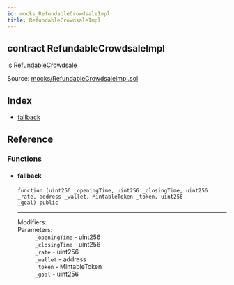 ```yaml
---
id: mocks_RefundableCrowdsaleImpl
title: RefundableCrowdsaleImpl
---
```


<div class="contract-doc"><div class="contract"><h2 class="contract-header"><span class="contract-kind">contract</span> RefundableCrowdsaleImpl</h2><p class="base-contracts"><span>is</span> <a href="crowdsale_distribution_RefundableCrowdsale.html">RefundableCrowdsale</a></p><div class="source">Source: <a href="https://github.com/OpenZeppelin/zeppelin-solidity/blob/v1.10.0/contracts/mocks/RefundableCrowdsaleImpl.sol" target="_blank">mocks/RefundableCrowdsaleImpl.sol</a></div></div><div class="index"><h2>Index</h2><ul><li><a href="mocks_RefundableCrowdsaleImpl.html#">fallback</a></li></ul></div><div class="reference"><h2>Reference</h2><div class="functions"><h3>Functions</h3><ul><li><div class="item function"><span id="fallback" class="anchor-marker"></span><h4 class="name">fallback</h4><div class="body"><code class="signature">function <strong></strong><span>(uint256 _openingTime, uint256 _closingTime, uint256 _rate, address _wallet, MintableToken _token, uint256 _goal) </span><span>public </span></code><hr/><dl><dt><span class="label-modifiers">Modifiers:</span></dt><dd></dd><dt><span class="label-parameters">Parameters:</span></dt><dd><div><code>_openingTime</code> - uint256</div><div><code>_closingTime</code> - uint256</div><div><code>_rate</code> - uint256</div><div><code>_wallet</code> - address</div><div><code>_token</code> - MintableToken</div><div><code>_goal</code> - uint256</div></dd></dl></div></div></li></ul></div></div></div>
